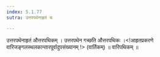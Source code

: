 ```yaml
---
index: 5.1.77
sutra: उत्तरपथेनाहृतं च

---
```

 उत्तरपथेनाहृतं औत्तरपथिकम् । उत्तरपथेन गच्छति औत्तरपथिकः ।<!आहृतप्रकरणे वारिजङ्गलस्थलकान्तारपूर्वादुपसंख्यानम् !> (वार्तिकम्) ॥ वारिपथिकम् ॥